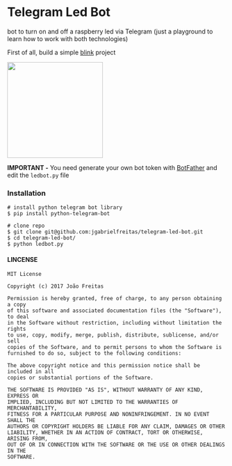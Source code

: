 # Telegram Led Bot
bot to turn on and off a raspberry led via Telegram (just a playground to learn how to work with both technologies)

First of all, build a simple [blink](http://www.thirdeyevis.com/pi-page-2.php) project

<img src="http://johnny-five.io/img/breadboard/led-13-raspberry-pi.png" width="220"> 

**IMPORTANT -** You need generate your own bot token with [BotFather](https://telegram.me/BotFather) and edit the `ledbot.py` file

### Installation

``` terminal
# install python telegram bot library
$ pip install python-telegram-bot

# clone repo
$ git clone git@github.com:jgabrielfreitas/telegram-led-bot.git
$ cd telegram-led-bot/
$ python ledbot.py
```

#### LINCENSE
```
MIT License

Copyright (c) 2017 João Freitas

Permission is hereby granted, free of charge, to any person obtaining a copy
of this software and associated documentation files (the "Software"), to deal
in the Software without restriction, including without limitation the rights
to use, copy, modify, merge, publish, distribute, sublicense, and/or sell
copies of the Software, and to permit persons to whom the Software is
furnished to do so, subject to the following conditions:

The above copyright notice and this permission notice shall be included in all
copies or substantial portions of the Software.

THE SOFTWARE IS PROVIDED "AS IS", WITHOUT WARRANTY OF ANY KIND, EXPRESS OR
IMPLIED, INCLUDING BUT NOT LIMITED TO THE WARRANTIES OF MERCHANTABILITY,
FITNESS FOR A PARTICULAR PURPOSE AND NONINFRINGEMENT. IN NO EVENT SHALL THE
AUTHORS OR COPYRIGHT HOLDERS BE LIABLE FOR ANY CLAIM, DAMAGES OR OTHER
LIABILITY, WHETHER IN AN ACTION OF CONTRACT, TORT OR OTHERWISE, ARISING FROM,
OUT OF OR IN CONNECTION WITH THE SOFTWARE OR THE USE OR OTHER DEALINGS IN THE
SOFTWARE.
```

